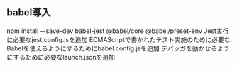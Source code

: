## babel導入

npm install --save-dev babel-jest @babel/core @babel/preset-env
Jest実行に必要なjest.config.jsを追加
ECMAScriptで書かれたテスト実施のために必要なBabelを使えるようにするためにbabel.config.jsを追加
デバッガを動かせるようにするために必要なlaunch.jsonを追加
